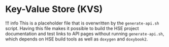 # Key-Value Store (KVS)

!!! info
    This is a placeholder file that is overwritten by the `generate-api.sh`
    script.  Having this file makes it possible to build the HSE project
    documentation and test links to API pages without running `generate-api.sh`,
    which depends on HSE build tools as well as `doxygen` and `doxybook2`.
